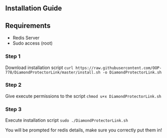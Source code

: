 ## Installation Guide

## Requirements
- Redis Server
- Sudo access (root)

### Step 1 
Download installation script
``
curl https://raw.githubusercontent.com/OOP-778/DiamondProtectorLink/master/install.sh -o DiamondProtectorLink.sh
``

### Step 2
Give execute permissions to the script
``
chmod u+x DiamondProtectorLink.sh
``

### Step 3
Execute installation script
``
sudo ./DiamondProtectorLink.sh
``

You will be prompted for redis details, make sure you correctly put them in!
